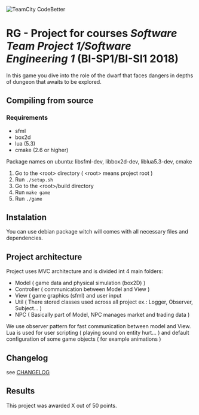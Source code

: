 ![TeamCity CodeBetter](https://img.shields.io/teamcity/codebetter/bt428.svg)<br/>
# RG - Project for courses _Software Team Project 1/Software Engineering 1_ (BI-SP1/BI-SI1 2018)
In this game you dive into the role of the dwarf that faces dangers in depths of dungeon that awaits to be explored.

## Compiling from source

### Requirements
* sfml
* box2d
* lua (5.3)
* cmake (2.6 or higher)

Package names on ubuntu: libsfml-dev, libbox2d-dev, liblua5.3-dev, cmake

1. Go to the &lt;root&gt; directory ( &lt;root&gt; means project root )
2. Run ``./setup.sh``
3. Go to the &lt;root&gt;/build directory
4. Run ``make game``
3. Run ``./game``

## Instalation

You can use debian package witch will comes with all necessary files and dependencies.

## Project architecture

Project uses MVC architecture and is divided int 4 main folders:
* Model         ( game data and physical simulation (box2D) )
* Controller    ( communication between Model and View )
* View          ( game graphics (sfml) and user input 
* Util          ( There stored classes used across all project ex.: Logger, Observer, Subject... )
* NPC           ( Basically part of Model, NPC manages market and trading data )

We use observer pattern for fast communication between model and View.
Lua is used for user scripting ( playing sound on entity hurt... ) and default configuration of some game objects ( for example animations )

## Changelog

see [CHANGELOG](CHANGELOG.md)

## Results
This project was awarded X out of 50 points.
